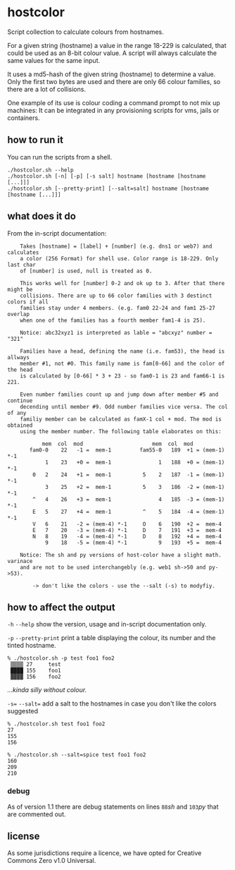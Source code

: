 # hostcolor

Script collection to calculate colours from hostnames.

For a given string (hostname) a value in the range 18-229 is calculated, that could be used as an 8-bit colour value. A script will always calculate the same values for the same input.

It uses a md5-hash of the given string (hostname) to determine a value. Only the first two bytes are used and there are only 66 colour families, so there are a lot of collisions.

One example of its use is colour coding a command prompt to not mix up machines: It can be integrated in any provisioning scripts for vms, jails or containers.

## how to run it

You can run the scripts from a shell.

```console
./hostcolor.sh --help
./hostcolor.sh [-n] [-p] [-s salt] hostname [hostname [hostname [...]]]
./hostcolor.sh [--pretty-print] [--salt=salt] hostname [hostname [hostname [...]]]
```

## what does it do

From the in-script documentation:

```shell
    Takes [hostname] = [label] + [number] (e.g. dns1 or web7) and calculates
    a color (256 Format) for shell use. Color range is 18-229. Only last char
    of [number] is used, null is treated as 0.
    
    This works well for [number] 0-2 and ok up to 3. After that there might be
    collisions. There are up to 66 color families with 3 destinct colors if all
    families stay under 4 members. (e.g. fam0 22-24 and fam1 25-27 overlap
    when one of the families has a fourth member fam1-4 is 25).
    
    Notice: abc32xyz1 is interpreted as lable = "abcxyz" number = "321"
    
    Families have a head, defining the name (i.e. fam53), the head is allways
    member #1, not #0. This family name is fam[0-66] and the color of the head
    is calculated by [0-66] * 3 + 23 - so fam0-1 is 23 and fam66-1 is 221.
    
    Even number families count up and jump down after member #5 and continue
    decending until member #9. Odd number families vice versa. The col of any
    familiy member can be calculated as famX-1 col + mod. The mod is obtained
    using the member number. The following table elaborates on this:
    
           mem  col  mod                      mem  col  mod
       fam0-0    22   -1 =  mem-1         fam55-0   189  +1 = (mem-1) *-1
            1    23   +0 =  mem-1               1   188  +0 = (mem-1) *-1
        0   2    24   +1 =  mem-1          5    2   187  -1 = (mem-1) *-1
            3    25   +2 =  mem-1          5    3   186  -2 = (mem-1) *-1
        ^   4    26   +3 =  mem-1               4   185  -3 = (mem-1) *-1
        E   5    27   +4 =  mem-1          ^    5   184  -4 = (mem-1) *-1
        V   6    21   -2 = (mem-4) *-1     O    6   190  +2 =  mem-4
        E   7    20   -3 = (mem-4) *-1     D    7   191  +3 =  mem-4
        N   8    19   -4 = (mem-4) *-1     D    8   192  +4 =  mem-4
            9    18   -5 = (mem-4) *-1          9   193  +5 =  mem-4
    
    Notice: The sh and py versions of host-color have a slight math. varinace
    and are not to be used interchangebly (e.g. web1 sh->50 and py->53).

        -> don't like the colors - use the --salt (-s) to modyfiy.

```

## how to affect the output

`-h` `--help`	show the version, usage and in-script documentation only.

`-p` `--pretty-print`	print a table displaying the colour, its number and the tinted hostname.

```console
% ./hostcolor.sh -p test foo1 foo2
 ▒▒▒▒ 27	 test  
 ████ 155	 foo1  
 ▓▓▓▓ 156	 foo2  
```
_…kinda silly without colour._

`-s=` `--salt=`	add a salt to the hostnames in case you don't like the colors suggested

```console
% ./hostcolor.sh test foo1 foo2
27
155
156
```

```console
% ./hostcolor.sh --salt=spice test foo1 foo2
160
209
210
```

### debug

As of version 1.1 there are debug statements on lines `88`_sh_ and `103`_py_ that are commented out.

## license

As some jurisdictions require a licence, we have opted for Creative Commons Zero v1.0 Universal.
